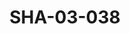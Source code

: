 ---
pid: SHA-03-038
title: SHA-03-038
language: ar
collection: شرحبيل احمد
original_label: 
rights: شرحبيل احمد
location_of_original: شرحبيل احمد
photographer_or_studio: وزارة الاعلام التونسي
scanned_from: photograph 17.8 by 24
_date: '1965'
location: تونس
description: الفرقة امام البحر
additional_notes: 
permission_display: 'yes'
on_server: 'no'
on_website: 'no'
permalink: /archive/ar/sha-03-038.html
layout: photo-page
---